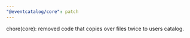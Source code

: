 ```yaml
---
"@eventcatalog/core": patch
---
```


chore(core): removed code that copies over files twice to users catalog. 
